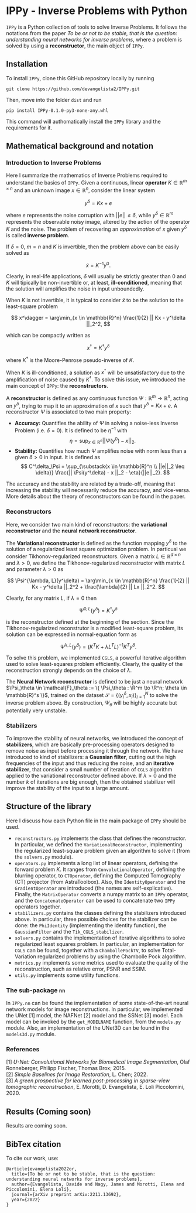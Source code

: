 # IPPy - Inverse Problems with Python
`IPPy` is a Python collection of tools to solve Inverse Problems. It follows the notations from the paper *To be or not to be stable, that is the question: understanding neural networks for inverse problems*, where a problem is solved by using a **reconstructor**, the main object of `IPPy`.

## Installation
To install `IPPy`, clone this GitHub repository locally by running

```
git clone https://github.com/devangelista2/IPPy.git
```

Then, move into the folder `dist` and run

```
pip install IPPy-0.1.0-py3-none-any.whl
```

This command will authomatically install the `IPPy` library and the requirements for it.

## Mathematical background and notation

### Introduction to Inverse Problems
Here I summarize the mathematics of Inverse Problems required to understand the basics of `IPPy`. Given a continuous, linear **operator** $K \in \mathbb{R}^{m \times n}$ and an unknown image $x \in \mathbb{R}^n$, consider the linear system

$$
    y^\delta = Kx + e
$$

where $e$ represents the noise corruption with $|| e || \leq \delta$, while $y^\delta \in \mathbb{R}^m$ represents the observable noisy image, altered by the action of the operator $K$ and the noise. The problem of recovering an *approximation* of $x$ given $y^\delta$ is called **inverse problem**. 

If $\delta = 0$, $m = n$ and $K$ is invertible, then the problem above can be easily solved as

$$
    \tilde{x} = K^{-1}y^0.
$$

Clearly, in real-life applications, $\delta$ will usually be strictly greater than 0 and $K$ will tipically be non-invertible or, at least, **ill-conditioned**, meaning that the solution will amplifies the noise in input unboundedly.

When $K$ is not invertible, it is typical to consider $\tilde{x}$ to be the solution to the least-square problem

$$
    x^\dagger = \arg\min_{x \in \mathbb{R}^n} \frac{1}{2} || Kx - y^\delta ||_2^2,
$$

which can be compactly written as

$$
    x^\dagger = K^\dagger y^\delta
$$

where $K^\dagger$ is the Moore-Penrose pseudo-inverse of $K$.

When $K$ is ill-conditioned, a solution as $x^\dagger$ will be unsatisfactory due to the amplification of noise caused by $K^\dagger$. To solve this issue, we introduced the main concept of `IPPy`: the **reconstructors**.

A **reconstructor** is defined as any continuous function $\Psi: \mathbb{R}^m \to \mathbb{R}^n$, acting on $y^\delta$, trying to map it to an approximation of $x$ such that $y^\delta = Kx + e$. A reconstructor $\Psi$ is associated to two main property:

* **Accuracy:** Quantifies the ability of $\Psi$ in solving a noise-less Inverse Problem (i.e. $\delta = 0$). It is defined to be $\eta^{-1}$ with 
$$
    \eta = \sup_{x \in \mathbb{R}^n} || \Psi(y^0) - x ||_2.
$$
* **Stability:** Quantifies how much $\Psi$ amplifies noise with norm less than a given $\delta > 0$ in input. It is defined as
$$
    C^\delta_\Psi = \sup_{\substack{x \in \mathbb{R}^n \\ ||e||_2 \leq \delta}} \frac{|| \Psi(y^\delta) - x ||_2 - \eta}{||e||_2}.
$$

The accuracy and the stability are related by a trade-off, meaning that increasing the stability will necessarily reduce the accuracy, and vice-versa. More details about the theory of reconstructors can be found in the paper.

### Reconstructors

Here, we consider two main kind of reconstructors: the **variational reconstructor** and the **neural network reconstructor**.

The **Variational reconstructor** is defined as the function mapping $y^\delta$ to the solution of a regularized least square optimization problem. In particual we consider Tikhonov-regularized reconstructors. Given a matrix $L \in \mathbb{R}^{d \times n}$ and $\lambda > 0$, we define the Tikhonov-regularized reconstructor with matrix $L$ and parameter $\lambda>0$ as

$$
    \Psi^{\lambda, L}(y^\delta) = \arg\min_{x \in \mathbb{R}^n} \frac{1}{2} || Kx - y^\delta ||_2^2 + \frac{\lambda}{2} || Lx ||_2^2.
$$

Clearly, for any matrix $L$, if $\lambda = 0$ then

$$
    \Psi^{0, L}(y^\delta) = K^\dagger y^\delta
$$

is the reconstructor defined at the beginning of the section. Since the Tikhonov-regularized reconstrutor is a modified least-square problem, its solution can be expressed in normal-equation form as

$$
    \Psi^{\lambda, L}(y^\delta) = (K^T K + \lambda L^T L)^{-1}K^T y^\delta.
$$

To solve this problem, we implemented `CGLS`, a powerful iterative algorithm used to solve least-squares problem efficiently. Clearly, the quality of the reconstruction strongly depends on the choice of $\lambda$.

The **Neural Network reconstructor** is defined to be just a neural network $\Psi_\theta \in \mathcal{F}_\theta := \{ \Psi_\theta : \R^m \to \R^n; \theta \in \mathbb{R}^s \}$, trained on the dataset $\mathcal{S} = \{ (y^\delta_i, x_i) \}_{i=1}^N$ to solve the inverse problem above. By construction, $\Psi_\theta$ will be highly accurate but potentially very unstable.

### Stabilizers

To improve the stability of neural networks, we introduced the concept of **stabilizers**, which are basically pre-processing operators designed to remove noise as input before processing it through the network. We have introduced to kind of stabilizers: a **Gaussian filter**, cutting out the high frequencies of the input and thus reducing the noise, and an **iterative stabilizer**, that consider a small number of iteration of `CGLS` algorithm applied to the variational reconstructor defined above. If $\lambda > 0$ and the number $k$ of iterations are big enough, then the obtained stabilizer will improve the stability of the input to a large amount.

## Structure of the library
Here I discuss how each Python file in the main package of `IPPy` should be used.

* `reconstructors.py` implements the class that defines the reconstructor. In particular, we defined the `VariationalReconstructor`, implementing the regularized least-square problem given an algorithm to solve it (from the `solvers.py` module).
* `operators.py` implements a long list of linear operators, defining the forward problem $K$. It ranges from `ConvolutionalOperator`, defining the blurring operator, to `CTOperator`, defining the Computed Tomography (CT) projector (from AstraToolbox). Also, the `IdentityOperator` and the `GradientOperator` are introduced (the names are self-explicative). Finally, the `MatrixOperator` converts a numpy matrix to an `IPPy` operator, and the `ConcatenateOperator` can be used to concatenate two `IPPy` operators together.
* `stabilizers.py` contains the classes defining the stabilizers introduced above. In particular, three possible choices for the stabilizer can be done: the `PhiIdentity` (implementing the identity function), the `GaussianFilter` and the `Tik_CGLS_stabilizer`.
* `solvers.py` contains the implementation of iterative algorithms to solve regularized least squares problem. In particular, an implementation for `CGLS` can be found, together with a `ChambollePockTV`, to solve Total-Variation regularized problems by using the Chambolle Pock algorithm.
* `metrics.py` implements some metrics used to evaluate the quality of the reconstruction, such as relative error, PSNR and SSIM.
* `utils.py` implements some utility functions.

### The sub-package `nn`
In `IPPy.nn` can be found the implementation of some state-of-the-art neural network models for image reconstructions. In particular, we implemented the UNet [1] model, the NAFNet [2] model and the SSNet [3] model. Each model can be invoked by the `get_MODELNAME` function, from the `models.py` module. Also, an implementation of the UNet3D can be found in the `models3d.py` module.

### References
[1] *U-Net: Convolutional Networks for Biomedical Image Segmentation*, Olaf Ronneberger, Philipp Fischer, Thomas Brox; 2015. </br> 
[2] *Simple Baselines for Image Restoration*, L. Chen; 2022. </br>
[3] *A green prospective for learned post-processing in sparse-view tomographic reconstruction*, E. Morotti, D. Evangelista, E. Loli Piccolomini, 2020. </br>

## Results (Coming soon)
Results are coming soon.

## BibTex citation
To cite our work, use:

```
@article{evangelista2022or,
  title={To be or not to be stable, that is the question: understanding neural networks for inverse problems},
  author={Evangelista, Davide and Nagy, James and Morotti, Elena and Piccolomini, Elena Loli},
  journal={arXiv preprint arXiv:2211.13692},
  year={2022}
}
```